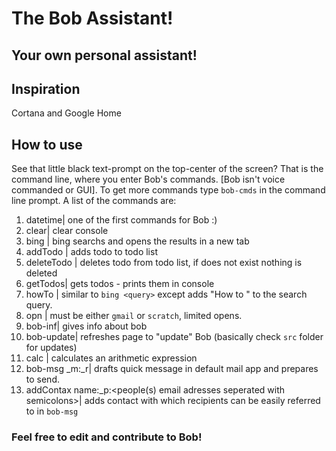 # The Bob Assistant!
## Your own personal assistant!
## Inspiration
Cortana and Google Home
## How to use
See that little black text-prompt on the top-center of the screen? That is the command line, where you enter Bob's commands. [Bob isn't voice commanded or GUI]. To get more commands type `bob-cmds` in the command line prompt. A list of the commands are:
1. datetime| one of the first commands for Bob :)
2. clear| clear console
3. bing <query>| bing searchs <query> and opens the results in a new tab
4. addTodo <todoname>| adds todo to todo list
5. deleteTodo <todoname>| deletes todo from todo list, if <todoname> does not exist nothing is deleted
6. getTodos| gets todos - prints them in console
7. howTo <what>| similar to `bing <query>` except adds "How to " to the search query.
8. opn <place>| <place> must be either `gmail` or `scratch`, limited opens. 
9. bob-inf| gives info about bob
10. bob-update| refreshes page to "update" Bob (basically check `src` folder for updates)
11. calc <expression>| calculates an arithmetic expression 
12. bob-msg _m:<msg>_r<recipients email or contact name>| drafts quick message in default mail app and prepares to send.
13. addContax name:<contaxname>_p:<people(s) email adresses seperated with semicolons>| adds contact with which recipients can be easily referred to in `bob-msg`
### Feel free to edit and contribute to Bob!
